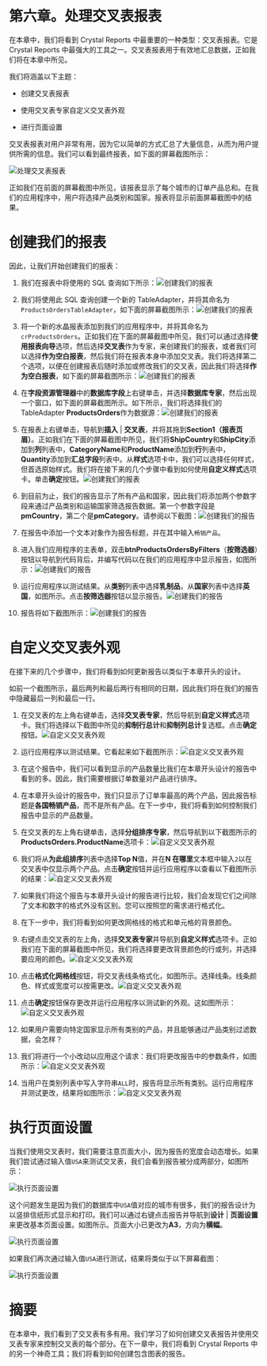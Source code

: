 # 第六章。处理交叉表报表

在本章中，我们将看到 Crystal Reports 中最重要的一种类型：交叉表报表。它是 Crystal Reports 中最强大的工具之一。交叉表报表用于有效地汇总数据，正如我们将在本章中所见。

我们将涵盖以下主题：

+   创建交叉表报表

+   使用交叉表专家自定义交叉表外观

+   进行页面设置

交叉表报表对用户非常有用，因为它以简单的方式汇总了大量信息，从而为用户提供所需的信息。我们可以看到最终报表，如下面的屏幕截图所示：

![处理交叉表报表](img/6-1.jpg)

正如我们在前面的屏幕截图中所见，该报表显示了每个城市的订单产品总和。在我们的应用程序中，用户将选择产品类别和国家。报表将显示前面屏幕截图中的结果。

# 创建我们的报表

因此，让我们开始创建我们的报表：

1.  我们在报表中将使用的 SQL 查询如下所示：![创建我们的报表](img/6-2.jpg)

1.  我们将使用此 SQL 查询创建一个新的 TableAdapter，并将其命名为`ProductsOrdersTableAdapter`，如下面的屏幕截图所示：![创建我们的报表](img/6-3.jpg)

1.  将一个新的水晶报表添加到我们的应用程序中，并将其命名为`crProductsOrders`。正如我们在下面的屏幕截图中所见，我们可以通过选择**使用报表向导**选项，然后选择**交叉表**作为专家，来创建我们的报表，或者我们可以选择**作为空白报表**，然后我们将在报表本身中添加交叉表。我们将选择第二个选项，以便在创建报表后随时添加或修改我们的交叉表，因此我们将选择**作为空白报表**，如下面的屏幕截图所示：![创建我们的报表](img/6-4.jpg)

1.  在**字段资源管理器**中的**数据库字段**上右键单击，并选择**数据库专家**，然后出现一个窗口，如下面的屏幕截图所示。如下所示，我们将选择我们的 TableAdapter **ProductsOrders**作为数据源：![创建我们的报表](img/6-5.jpg)

1.  在报表上右键单击，导航到**插入** | **交叉表**，并将其拖到**Section1（报表页眉）**。正如我们在下面的屏幕截图中所见，我们将**ShipCountry**和**ShipCity**添加到**列**列表中，**CategoryName**和**ProductName**添加到**行**列表中，**Quantity**添加到**汇总字段**列表中。从**样式**选项卡中，我们可以选择任何样式，但首选原始样式。我们将在接下来的几个步骤中看到如何使用**自定义样式**选项卡。单击**确定**按钮。![创建我们的报表](img/6-6.jpg)

1.  到目前为止，我们的报告显示了所有产品和国家，因此我们将添加两个参数字段来通过产品类别和运输国家筛选报告数据。第一个参数字段是**pmCountry**，第二个是**pmCategory**。请参阅以下截图：![创建我们的报告](img/6-7.jpg)

1.  在报告中添加一个文本对象作为报告标题，并在其中输入`畅销产品`。

1.  进入我们应用程序的主表单，双击**btnProductsOrdersByFilters**（**按筛选器**）按钮以导航到代码背后，并编写代码以在我们的应用程序中显示报告，如图所示：![创建我们的报告](img/6-8.jpg)

1.  运行应用程序以测试结果。从**类别**列表中选择**乳制品**，从**国家**列表中选择**英国**，如图所示。点击**按筛选器**按钮以显示报告。![创建我们的报告](img/6-9.jpg)

1.  报告将如下截图所示：![创建我们的报告](img/6-10.jpg)

# 自定义交叉表外观

在接下来的几个步骤中，我们将看到如何更新报告以类似于本章开头的设计。

如前一个截图所示，最后两列和最后两行有相同的日期，因此我们将在我们的报告中隐藏最后一列和最后一行。

1.  在交叉表的左上角右键单击，选择**交叉表专家**，然后导航到**自定义样式**选项卡。我们将选择以下截图中所见的**抑制行总计**和**抑制列总计**复选框。点击**确定**按钮。![自定义交叉表外观](img/6-11.jpg)

1.  运行应用程序以测试结果。它看起来如下截图所示：![自定义交叉表外观](img/6-12.jpg)

1.  在这个报告中，我们可以看到显示的产品数量比我们在本章开头设计的报告中看到的多。因此，我们需要根据订单数量对产品进行排序。

1.  在本章开头设计的报告中，我们只显示了订单率最高的两个产品，因此报告标题是**各国畅销产品**，而不是所有产品。在下一步中，我们将看到如何控制我们报告中显示的产品数量。

1.  在交叉表的左上角右键单击，选择**分组排序专家**，然后导航到以下截图所示的**ProductsOrders.ProductName**选项卡：![自定义交叉表外观](img/6-13.jpg)

1.  我们将从**为此组排序**列表中选择**Top N**值，并在**N 在哪里**文本框中输入`2`以在交叉表中仅显示两个产品。点击**确定**按钮并运行应用程序以查看以下截图所示的结果：![自定义交叉表外观](img/6-14.jpg)

1.  如果我们将这个报告与本章开头设计的报告进行比较，我们会发现它们之间除了文本和数字的格式外没有区别。您可以按照您的需求进行格式化。

1.  在下一步中，我们将看到如何更改网格线的格式和单元格的背景颜色。

1.  右键点击交叉表的左上角，选择**交叉表专家**并导航到**自定义样式**选项卡。正如我们在下面的屏幕截图中所见，我们将选择要更改背景颜色的行或列，并选择要应用的颜色。![自定义交叉表外观](img/6-15.jpg)

1.  点击**格式化网格线**按钮，将交叉表线条格式化，如图所示。选择线条。线条颜色、样式或宽度可以按需更改。![自定义交叉表外观](img/6-16.jpg)

1.  点击**确定**按钮保存更改并运行应用程序以测试新的外观。这如图所示：![自定义交叉表外观](img/6-17.jpg)

1.  如果用户需要向特定国家显示所有类别的产品，并且能够通过产品类别过滤数据，会怎样？

1.  我们将进行一个小改动以应用这个请求：我们将更改报告中的参数条件，如图所示：![自定义交叉表外观](img/6-18.jpg)

1.  当用户在类别列表中写入字符串`ALL`时，报告将显示所有类别。运行应用程序并测试更改，结果将如图所示：![自定义交叉表外观](img/6-19.jpg)

# 执行页面设置

当我们使用交叉表时，我们需要注意页面大小，因为报告的宽度会动态增长。如果我们尝试通过输入值`USA`来测试交叉表，我们会看到报告被分成两部分，如图所示：

![执行页面设置](img/6-20.jpg)

这个问题发生是因为我们的数据库中`USA`值对应的城市有很多，我们的报告设计为以竖排信纸形式显示和打印。我们可以通过右键点击报告并导航到**设计** | **页面设置**来更改基本页面设置。如图所示。页面大小已更改为**A3**，方向为**横幅**。

![执行页面设置](img/6-21.jpg)

如果我们再次通过输入值`USA`进行测试，结果将类似于以下屏幕截图：

![执行页面设置](img/6-22.jpg)

# 摘要

在本章中，我们看到了交叉表有多有用。我们学习了如何创建交叉表报告并使用交叉表专家来控制交叉表的每个部分。在下一章中，我们将看到 Crystal Reports 中的另一个神奇工具；我们将看到如何创建包含图表的报告。
